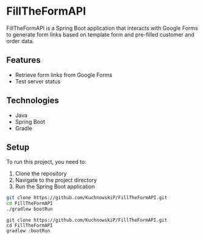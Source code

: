 # FillTheFormAPI

FillTheFormAPI is a Spring Boot application that interacts with Google Forms to generate form links based on template form and pre-filled customer and order data.

## Features

- Retrieve form links from Google Forms
- Test server status

## Technologies

- Java
- Spring Boot
- Gradle

## Setup

To run this project, you need to:

1. Clone the repository
2. Navigate to the project directory
3. Run the Spring Boot application

```bash
git clone https://github.com/KuchnowskiP/FillTheFormAPI.git
cd FillTheFormAPI
./gradlew bootRun
```
```Windows cmd
git clone https://github.com/KuchnowskiP/FillTheFormAPI.git
cd FillTheFormAPI
gradlew :bootRun
